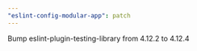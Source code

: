 ```yaml
---
"eslint-config-modular-app": patch
---
```


Bump eslint-plugin-testing-library from 4.12.2 to 4.12.4

